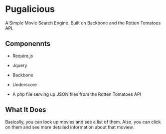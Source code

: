 # Pugalicious

A Simple Movie Search Engine. Built on Backbone and the Rotten Tomatoes API.

## Componennts

+ Require.js

+ Jquery

+ Backbone

+ Underscore

+ A php file serving up JSON files from the Rotten Tomatoes API

## What It Does

Basically, you can look up movies and see a list of them. Also, you can click on them and see more detailed information about that moview. 
